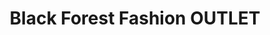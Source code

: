 ---
title: "Black Forest Fashion OUTLET"
url: /schoemberg/black-forest-fashion-outlet/
shop: Kleidung
---